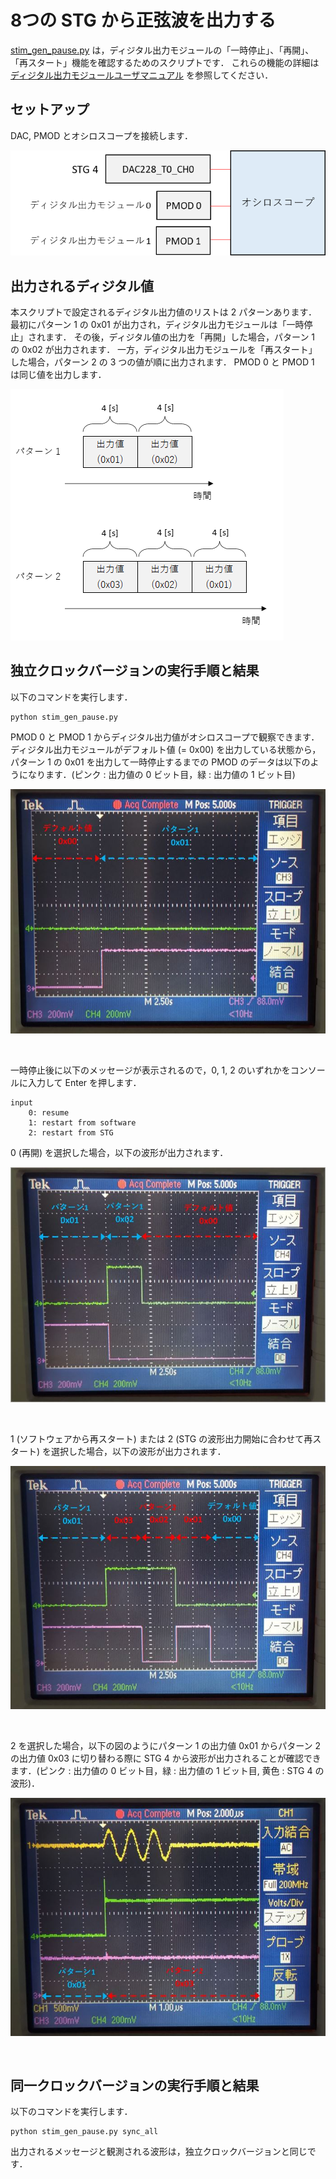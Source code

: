 # 8つの STG から正弦波を出力する

[stim_gen_pause.py](./stim_gen_pause.py) は，ディジタル出力モジュールの「一時停止」、「再開」、「再スタート」機能を確認するためのスクリプトです．
これらの機能の詳細は [ディジタル出力モジュールユーザマニュアル](../../docs/stg/digital_output.md) を参照してください．

## セットアップ

DAC, PMOD とオシロスコープを接続します．

![セットアップ](../../docs/stg/images/stg_x8_setup-1.png)

## 出力されるディジタル値

本スクリプトで設定されるディジタル出力値のリストは 2 パターンあります．
最初にパターン 1 の 0x01 が出力され，ディジタル出力モジュールは「一時停止」されます．
その後，ディジタル値の出力を「再開」した場合，パターン 1 の 0x02 が出力されます．
一方，ディジタル出力モジュールを「再スタート」した場合，パターン 2 の 3 つの値が順に出力されます．
PMOD 0 と PMOD 1 は同じ値を出力します．

![ディジタル値パターン](./images/dout_pattern.png)


## 独立クロックバージョンの実行手順と結果

以下のコマンドを実行します．

```
python stim_gen_pause.py
```

PMOD 0 と PMOD 1 からディジタル出力値がオシロスコープで観察できます．
ディジタル出力モジュールがデフォルト値 (= 0x00) を出力している状態から，パターン 1 の 0x01 を出力して一時停止するまでの PMOD のデータは以下のようになります．(ピンク : 出力値の 0 ビット目，緑 : 出力値の 1 ビット目)

![ディジタル出力値0](images/pmod_0.jpg)

<br>

一時停止後に以下のメッセージが表示されるので，0, 1, 2 のいずれかをコンソールに入力して Enter を押します．

```
input
    0: resume
    1: restart from software
    2: restart from STG
```

0 (再開) を選択した場合，以下の波形が出力されます．

![ディジタル出力値1](images/pmod_1.jpg)

<br>

1 (ソフトウェアから再スタート) または 2 (STG の波形出力開始に合わせて再スタート) を選択した場合，以下の波形が出力されます．

![ディジタル出力値2](images/pmod_2.jpg)

<br>

2 を選択した場合，以下の図のようにパターン 1 の出力値 0x01 からパターン 2 の出力値 0x03 に切り替わる際に STG 4 から波形が出力されることが確認できます．(ピンク : 出力値の 0 ビット目，緑 : 出力値の 1 ビット目, 黄色 : STG 4 の波形)．

![ディジタル出力値3](images/pmod_3.jpg)

<br>

## 同一クロックバージョンの実行手順と結果

以下のコマンドを実行します．

```
python stim_gen_pause.py sync_all
```

出力されるメッセージと観測される波形は，独立クロックバージョンと同じです．
